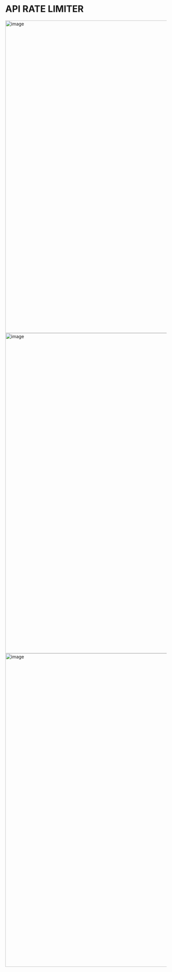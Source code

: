 # API RATE LIMITER
<img width="973" alt="image" src="https://github.com/user-attachments/assets/51a28011-0a74-4073-96e4-fd0267deba04" />

<img width="997" alt="image" src="https://github.com/user-attachments/assets/3af696ce-400a-4797-884e-cad7041a78fa" />

<img width="976" alt="image" src="https://github.com/user-attachments/assets/997c0b65-ed43-47a7-b162-327bc349ac1f" />
